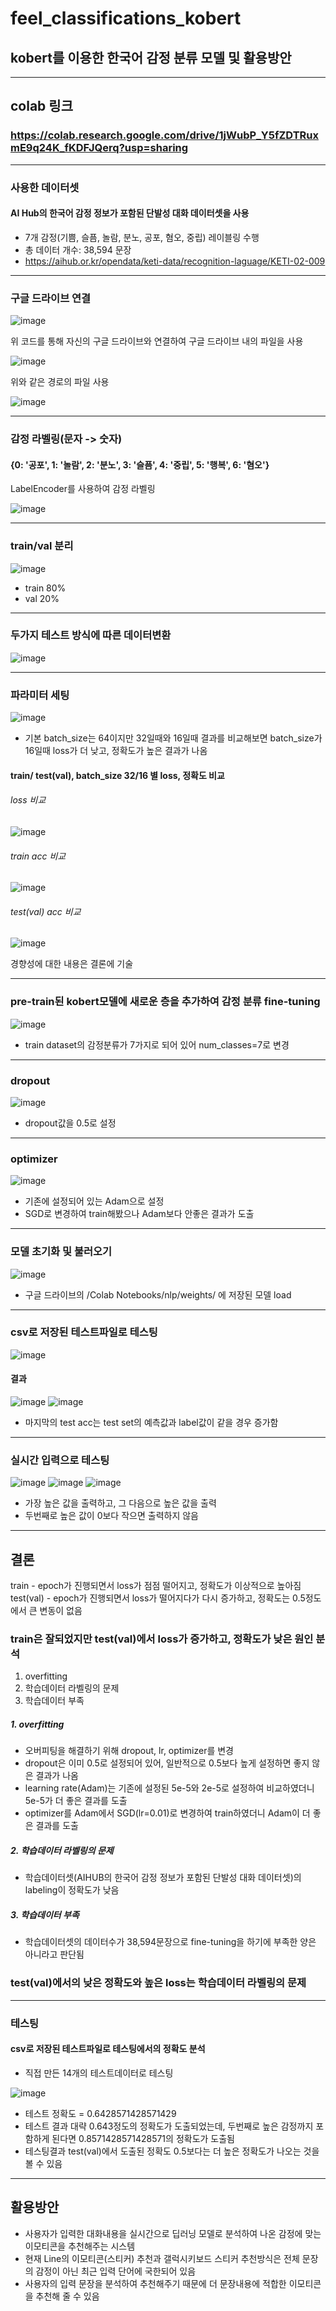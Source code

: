 # feel_classifications_kobert
## kobert를 이용한 한국어 감정 분류 모델 및 활용방안

---

## colab 링크
### https://colab.research.google.com/drive/1jWubP_Y5fZDTRuxmE9q24K_fKDFJQerq?usp=sharing

---

### 사용한 데이터셋
#### AI Hub의 한국어 감정 정보가 포함된 단발성 대화 데이터셋을 사용
- 7개 감정(기쁨, 슬픔, 놀람, 분노, 공포, 혐오, 중립) 레이블링 수행
- 총 데이터 개수: 38,594 문장
- https://aihub.or.kr/opendata/keti-data/recognition-laguage/KETI-02-009

---

### 구글 드라이브 연결
![image](https://user-images.githubusercontent.com/22045179/124860165-291d6400-dfec-11eb-9031-00ffb7320b87.png)

위 코드를 통해 자신의 구글 드라이브와 연결하여 구글 드라이브 내의 파일을 사용

![image](https://user-images.githubusercontent.com/22045179/124860302-61bd3d80-dfec-11eb-965f-73f99b6e1634.png)

위와 같은 경로의 파일 사용

![image](https://user-images.githubusercontent.com/22045179/124860371-7f8aa280-dfec-11eb-96f3-3f878fb1cffd.png)


---

### 감정 라벨링(문자 -> 숫자)
#### {0: '공포', 1: '놀람', 2: '분노', 3: '슬픔', 4: '중립', 5: '행복', 6: '혐오'}
LabelEncoder를 사용하여 감정 라벨링

![image](https://user-images.githubusercontent.com/22045179/124860405-8f09eb80-dfec-11eb-9b58-dc52e3a46b6f.png)

---

### train/val 분리
![image](https://user-images.githubusercontent.com/22045179/124861131-e78db880-dfed-11eb-9df9-f605f8857c07.png)

- train 80%
- val 20%

---

### 두가지 테스트 방식에 따른 데이터변환
![image](https://user-images.githubusercontent.com/22045179/124861251-2885cd00-dfee-11eb-83bd-a79d8330dbf7.png)

---

### 파라미터 세팅
![image](https://user-images.githubusercontent.com/22045179/124861292-3b000680-dfee-11eb-96ed-d09218ffcc7d.png)

- 기본 batch_size는 64이지만 32일때와 16일때 결과를 비교해보면 batch_size가 16일때 loss가 더 낮고, 정확도가 높은 결과가 나옴

#### train/ test(val), batch_size 32/16 별 loss, 정확도 비교
###### loss 비교
![image](https://user-images.githubusercontent.com/22045179/124865132-18252080-dff5-11eb-819d-f9fcf2bdf4fc.png)

###### train acc 비교
![image](https://user-images.githubusercontent.com/22045179/124865216-35f28580-dff5-11eb-9d95-4d8634fbc089.png)

###### test(val) acc 비교
![image](https://user-images.githubusercontent.com/22045179/124865394-89fd6a00-dff5-11eb-92d7-77e785abbf9e.png)

경향성에 대한 내용은 결론에 기술

---

### pre-train된 kobert모델에 새로운 층을 추가하여 감정 분류 fine-tuning
![image](https://user-images.githubusercontent.com/22045179/124865598-eb253d80-dff5-11eb-9548-a3967e8b16c2.png)

- train dataset의 감정분류가 7가지로 되어 있어 num_classes=7로 변경

---

### dropout
![image](https://user-images.githubusercontent.com/22045179/124865775-46efc680-dff6-11eb-88ad-662caf5a20f4.png)

- dropout값을 0.5로 설정

---

### optimizer
![image](https://user-images.githubusercontent.com/22045179/124865966-97672400-dff6-11eb-910e-4004fe80b48a.png)

- 기존에 설정되어 있는 Adam으로 설정
- SGD로 변경하여 train해봤으나 Adam보다 안좋은 결과가 도출

---

### 모델 초기화 및 불러오기
![image](https://user-images.githubusercontent.com/22045179/124866174-f036bc80-dff6-11eb-9e79-93025f3e34c4.png)

- 구글 드라이브의 /Colab Notebooks/nlp/weights/ 에 저장된 모델 load

---

### csv로 저장된 테스트파일로 테스팅
![image](https://user-images.githubusercontent.com/22045179/124866266-1a887a00-dff7-11eb-9943-53e2a7e5d213.png)

#### 결과
![image](https://user-images.githubusercontent.com/22045179/124866357-41df4700-dff7-11eb-9527-6ded74405894.png)
![image](https://user-images.githubusercontent.com/22045179/124866379-4c99dc00-dff7-11eb-97d9-0db66ae5a9c6.png)

- 마지막의 test acc는 test set의 예측값과 label값이 같을 경우 증가함

---

### 실시간 입력으로 테스팅
![image](https://user-images.githubusercontent.com/22045179/124866582-9b477600-dff7-11eb-94a9-68f87a77cfcd.png)
![image](https://user-images.githubusercontent.com/22045179/124866605-a7cbce80-dff7-11eb-8f04-0ccd4c39885d.png)
![image](https://user-images.githubusercontent.com/22045179/124866632-b1edcd00-dff7-11eb-98a8-c404c627573e.png)

- 가장 높은 값을 출력하고, 그 다음으로 높은 값을 출력
- 두번째로 높은 값이 0보다 작으면 출력하지 않음 

---

## 결론
train - epoch가 진행되면서 loss가 점점 떨어지고, 정확도가 이상적으로 높아짐
test(val) - epoch가 진행되면서 loss가 떨어지다가 다시 증가하고, 정확도는 0.5정도에서 큰 변동이 없음

### train은 잘되었지만 test(val)에서 loss가 증가하고, 정확도가 낮은 원인 분석
1. overfitting
2. 학습데이터 라벨링의 문제
3. 학습데이터 부족

##### 1. overfitting
- 오버피팅을 해결하기 위해 dropout, lr, optimizer를 변경
- dropout은 이미 0.5로 설정되어 있어, 일반적으로 0.5보다 높게 설정하면 좋지 않은 결과가 나옴
- learning rate(Adam)는 기존에 설정된 5e-5와 2e-5로 설정하여 비교하였더니 5e-5가 더 좋은 결과를 도출
- optimizer를 Adam에서 SGD(lr=0.01)로 변경하여 train하였더니 Adam이 더 좋은 결과를 도출

##### 2. 학습데이터 라벨링의 문제
- 학습데이터셋(AIHUB의 한국어 감정 정보가 포함된 단발성 대화 데이터셋)의 labeling이 정확도가 낮음

##### 3. 학습데이터 부족
- 학습데이터셋의 데이터수가 38,594문장으로 fine-tuning을 하기에 부족한 양은 아니라고 판단됨

### test(val)에서의 낮은 정확도와 높은 loss는 학습데이터 라벨링의 문제

---

### 테스팅
#### csv로 저장된 테스트파일로 테스팅에서의 정확도 분석
- 직접 만든 14개의 테스트데이터로 테스팅

![image](https://user-images.githubusercontent.com/22045179/124868888-69381300-dffb-11eb-9cd4-49da5fc8d84b.png)

- 테스트 정확도 = 0.6428571428571429
- 테스트 결과 대략 0.643정도의 정확도가 도출되었는데, 두번째로 높은 감정까지 포함하게 된다면 0.8571428571428571의 정확도가 도출됨
- 테스팅결과 test(val)에서 도출된 정확도 0.5보다는 더 높은 정확도가 나오는 것을 볼 수 있음

---

## 활용방안
- 사용자가 입력한 대화내용을 실시간으로 딥러닝 모델로 분석하여 나온 감정에 맞는 이모티콘을 추천해주는 시스템
- 현재 Line의 이모티콘(스티커) 추천과 갤럭시키보드 스티커 추천방식은 전체 문장의 감정이 아닌 최근 입력 단어에 국한되어 있음
- 사용자의 입력 문장을 분석하여 추천해주기 때문에 더 문장내용에 적합한 이모티콘을 추천해 줄 수 있음
